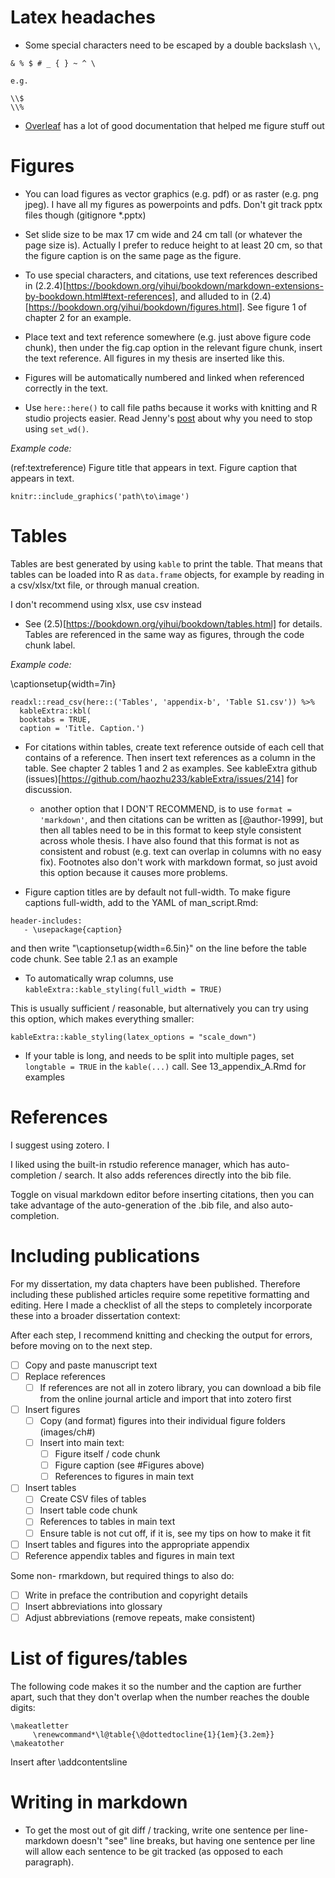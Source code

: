 # Latex headaches

- Some special characters need to be escaped by a double backslash `\\`, 

```
& % $ # _ { } ~ ^ \

e.g.

\\$
\\%
```

- [Overleaf](https://www.overleaf.com/learn) has a lot of good documentation that helped me figure stuff out

# Figures

- You can load figures as vector graphics (e.g. pdf) or as raster (e.g. png jpeg). I have all my figures as powerpoints and pdfs. Don't git track pptx files though (gitignore *.pptx)

- Set slide size to be max 17 cm wide and 24 cm tall (or whatever the page size is). Actually I prefer to reduce height to at least 20 cm, so that the figure caption is on the same page as the figure.

- To use special characters, and citations, use text references described in (2.2.4)[https://bookdown.org/yihui/bookdown/markdown-extensions-by-bookdown.html#text-references], and alluded to in (2.4)[https://bookdown.org/yihui/bookdown/figures.html]. See figure 1 of chapter 2 for an example.

- Place text and text reference somewhere (e.g. just above figure code chunk), then under the fig.cap option in the relevant figure chunk, insert the text reference. All figures in my thesis are inserted like this.

- Figures will be automatically numbered and linked when referenced correctly in the text.

- Use `here::here()` to call file paths because it works with knitting and R studio projects easier. Read Jenny's [post](https://github.com/jennybc/here_here) about why you need to stop using `set_wd()`.
  
*Example code:*

<!-- begin example -->

(ref:textreference) Figure title that appears in text. Figure caption that appears in text.

```{r codechunktitle, fig.cap="(ref:textreference)", fig.scap = "Figure title, to show up in the List of Figures section." eval=T, echo=T, echo=FALSE, fig.align='center', out.extra=''}
knitr::include_graphics('path\to\image')
```

<!-- end example -->

# Tables

Tables are best generated by using `kable` to print the table. That means that tables can be loaded into R as  `data.frame` objects, for example by reading in a csv/xlsx/txt file, or through manual creation. 

I don't recommend using xlsx, use csv instead

- See (2.5)[https://bookdown.org/yihui/bookdown/tables.html] for details. Tables are referenced in the same way as figures, through the code chunk label.

*Example code:*

<!-- begin example -->

\captionsetup{width=7in} <!-- this is to make sure the table caption stays in margins -->

```{r BTabS1, eval = FALSE, echo = T, echo=FALSE, warning = FALSE, message=FALSE,  out.extra=''}
readxl::read_csv(here::('Tables', 'appendix-b', 'Table S1.csv')) %>%
  kableExtra::kbl(
  booktabs = TRUE,
  caption = 'Title. Caption.')
```

<!-- end example -->

- For citations within tables, create text reference outside of each cell that contains of a reference. Then insert text references as a column in the table. See chapter 2 tables 1 and 2 as examples. See kableExtra github (issues)[https://github.com/haozhu233/kableExtra/issues/214] for discussion.

  - another option that I DON'T RECOMMEND, is to use `format = 'markdown'`, and then citations can be written as [@author-1999], but then all tables need to be in this format to keep style consistent across whole thesis. I have also found that this format is not as consistent and robust (e.g. text can overlap in columns with no easy fix). Footnotes also don't work with markdown format, so just avoid this option because it causes more problems.

- Figure caption titles are by default not full-width. To make figure captions full-width, add to the YAML of man_script.Rmd:

```
header-includes:
   - \usepackage{caption}
```

and then write "\captionsetup{width=6.5in}" on the line before the table code chunk. See table 2.1 as an example

- To automatically wrap columns, use `kableExtra::kable_styling(full_width = TRUE)`

This is usually sufficient / reasonable, but alternatively you can try using this option, which makes everything smaller:

`kableExtra::kable_styling(latex_options = "scale_down")`

- If your table is long, and needs to be split into multiple pages, set 
`longtable = TRUE` in the `kable(...)` call. See 13_appendix_A.Rmd for examples

# References

I suggest using zotero. I

I liked using the built-in rstudio reference manager, which has auto-completion / search. It also adds references directly into the bib file.

Toggle on visual markdown editor before inserting citations, then you can take advantage of the auto-generation of the .bib file, and also auto-completion.

# Including publications

For my dissertation, my data chapters have been published. Therefore including these published articles require some repetitive formatting and editing. Here I made a checklist of all the steps to completely incorporate these into a broader dissertation context:

After each step, I recommend knitting and checking the output for errors, before moving on to the next step.

-[ ] Copy and paste manuscript text
-[ ] Replace references 
  -[ ] If references are not all in zotero library, you can download a bib file from the online journal article and import that into zotero first

-[ ] Insert figures
  -[ ] Copy (and format) figures into their individual figure folders (images/ch#)
  -[ ] Insert into main text:
    -[ ] Figure itself / code chunk
    -[ ] Figure caption (see #Figures above)
    -[ ] References to figures in main text
    
-[ ] Insert tables
  -[ ] Create CSV files of tables
  -[ ] Insert table code chunk 
  -[ ] References to tables in main text
  -[ ] Ensure table is not cut off, if it is, see my tips on how to make it fit
  
-[ ] Insert tables and figures into the appropriate appendix
-[ ] Reference appendix tables and figures in main text
  
Some non- rmarkdown, but required things to also do:

-[ ] Write in preface the contribution and copyright details
-[ ] Insert abbreviations into glossary
-[ ] Adjust abbreviations (remove repeats, make consistent)

# List of figures/tables

The following code makes it so the number and the caption are further apart, such that they don't overlap when the number reaches the double digits:

```
\makeatletter
     \renewcommand*\l@table{\@dottedtocline{1}{1em}{3.2em}}
\makeatother
```

Insert after \addcontentsline

# Writing in markdown

- To get the most out of git diff / tracking, write one sentence per line-  markdown doesn't "see" line breaks, but having one sentence per line will allow each sentence to be git tracked (as opposed to each paragraph).